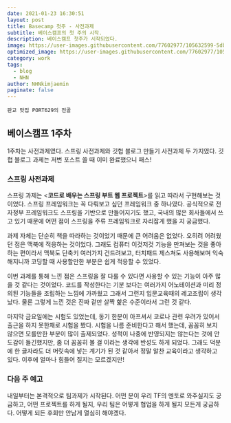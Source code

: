 ```yaml
---
date: 2021-01-23 16:30:51
layout: post
title: Basecamp 첫주 - 사전과제
subtitle: 베이스캠프의 첫 주의 시작.
description: 베이스캠프 첫주가 시작되었다.
image: https://user-images.githubusercontent.com/77602977/105632599-5db2be80-5e97-11eb-8072-2b377365f31e.jpg
optimized_image: https://user-images.githubusercontent.com/77602977/105632599-5db2be80-5e97-11eb-8072-2b377365f31e.jpg
category: work
tags:
  - blog
  - NHN
author: NHNkimjaemin
paginate: false
---
```

`판교 맛집 PORT629의 전골`
## 베이스캠프 1주차

1주차는 사전과제였다. 스프링 사전과제와 깃헙 블로그 만들기 사전과제 두 가지였다. 깃헙 블로그 과제는 저번 포스트 쓸 때 이미 완료했으니 패스!

### 스프링 사전과제

스프링 과제는 <**코드로 배우는 스프링 부트 웹 프로젝트**>를 읽고 따라서 구현해보는 것이었다. 스프링 프레임워크는 꼭 다뤄보고 싶던 프레임워크 중 하나였다. 공식적으로 전자정부 프레임워크도 스프링을 기반으로 만들어지기도 했고, 국내의 많은 회사들에서 쓰고 있기 때문에 어떤 점이 스프링을 주류 프레임워크로 자리잡게 했을 지 궁금했다. 

과제 자체는 단순히 책을 따라하는 것이었기 때문에 큰 어려움은 없었다. 오히려 어려웠던 점은 맥북에 적응하는 것이었다. 그래도 컴퓨터 이것저것 기능을 만져보는 것을 좋아하는 편이라서 맥북도 단축키 여러가지 건드려보고, 터치패드 제스쳐도 사용해보며 익숙해지니까 코딩할 때 사용할만한 부분은 쉽게 적응할 수 있었다.

이번 과제를 통해 느낀 점은 스프링을 잘 다룰 수 있다면 사용할 수 있는 기능이 아주 많을 것 같다는 것이었다. 코드를 작성한다는 기분 보다는 여러가지 어노테이션과 미리 정의된 기능들을 조립하는 느낌에 가까웠고 그래서 그런지 입문교육때의 레고조립이 생각났다. 물론 그렇게 느낀 것은 진짜 겉만 살짝 핥은 수준이라서 그런 것 같다.

마지막 금요일에는 시험도 있었는데, 동기 한분이 아프셔서 코로나 관련 우려가 있어서 출근을 하지 못한채로 시험을 봤다. 시험을 나름 준비한다고 해서 했는데, 꼼꼼히 보지 않으면 모를만한 부분이 많이 출제되었다. 성적이 나중에 반영되지는 않는다는 것에 안도감이 들긴했지만, 좀 더 꼼꼼히 볼 걸 이라는 생각에 반성도 하게 되었다. 그래도 덕분에 한 글자라도 더 머릿속에 넣는 계기가 된 것 같아서 정말 알찬 교육이라고 생각하고 있다. 이후에 얼마나 힘들어 질지는 모르겠지만!

### 다음 주 예고
내일부터는 본격적으로 팀과제가 시작된다. 어떤 분이 우리 TF의 멘토로 와주실지도 궁금하고, 어떤 프로젝트를 하게 될지, 우리 팀은 어떻게 협업을 하게 될지 모든게 궁금하다. 어떻게 되든 후회만 안남게 열심히 해야겠다.


